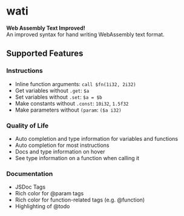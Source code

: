 # wati
**Web Assembly Text Improved!**
<br>
An improved syntax for hand writing WebAssembly text format.


## Supported Features
### Instructions
 - Inline function arguments: `call $fn(1i32, 2i32)`
 - Get variables without `.get`: `$a`
 - Set variables without `.set`: `$a = $b`
 - Make constants without `.const`: `10i32`, `1.5f32`
 - Make parameters without `(param`: `($a i32)`
### Quality of Life
 - Auto completion and type information for variables and functions
 - Auto completion for most instructions
 - Docs and type information on hover
 - See type information on a function when calling it
### Documentation
 - JSDoc Tags
 - Rich color for @param tags
 - Rich color for function-related tags (e.g. @function)
 - Highlighting of @todo